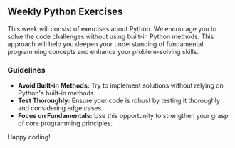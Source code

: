 ## Weekly Python Exercises

This week will consist of exercises about Python. We encourage you to solve the code challenges without using built-in Python methods. This approach will help you deepen your understanding of fundamental programming concepts and enhance your problem-solving skills. 

### Guidelines
- **Avoid Built-in Methods:** Try to implement solutions without relying on Python's built-in methods.
- **Test Thoroughly:** Ensure your code is robust by testing it thoroughly and considering edge cases.
- **Focus on Fundamentals:** Use this opportunity to strengthen your grasp of core programming principles.

Happy coding!
